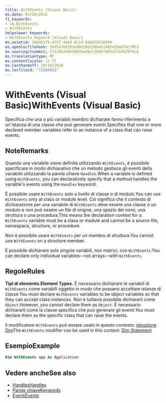 ```yaml
---
title: WithEvents (Visual Basic)
ms.date: 07/20/2015
f1_keywords:
- vb.WithEvents
- WithEvents
helpviewer_keywords:
- WithEvents keyword [Visual Basic]
ms.assetid: 19d461f5-d72f-4de9-8c1d-0a6650316990
ms.openlocfilehash: 50d5a768393e90d28d150b451405e35e6f4c7953
ms.sourcegitcommit: 1f12db2d852d05bed8c53845f0b5a57a762979c8
ms.translationtype: MT
ms.contentlocale: it-IT
ms.lasthandoff: 10/18/2019
ms.locfileid: "72583033"
---
```

# <a name="withevents-visual-basic"></a><span data-ttu-id="b58ee-102">WithEvents (Visual Basic)</span><span class="sxs-lookup"><span data-stu-id="b58ee-102">WithEvents (Visual Basic)</span></span>
<span data-ttu-id="b58ee-103">Specifica che una o più variabili membro dichiarate fanno riferimento a un'istanza di una classe che può generare eventi.</span><span class="sxs-lookup"><span data-stu-id="b58ee-103">Specifies that one or more declared member variables refer to an instance of a class that can raise events.</span></span>

## <a name="remarks"></a><span data-ttu-id="b58ee-104">Note</span><span class="sxs-lookup"><span data-stu-id="b58ee-104">Remarks</span></span>

<span data-ttu-id="b58ee-105">Quando una variabile viene definita utilizzando `WithEvents`, è possibile specificare in modo dichiarativo che un metodo gestisce gli eventi della variabile utilizzando la parola chiave `Handles`.</span><span class="sxs-lookup"><span data-stu-id="b58ee-105">When a variable is defined using `WithEvents`, you can declaratively specify that a method handles the variable's events using the `Handles` keyword.</span></span>

<span data-ttu-id="b58ee-106">È possibile usare `WithEvents` solo a livello di classe o di modulo.</span><span class="sxs-lookup"><span data-stu-id="b58ee-106">You can use `WithEvents` only at class or module level.</span></span> <span data-ttu-id="b58ee-107">Ciò significa che il contesto di dichiarazione per una variabile di `WithEvents` deve essere una classe o un modulo e non può essere un file di origine, uno spazio dei nomi, una struttura o una procedura.</span><span class="sxs-lookup"><span data-stu-id="b58ee-107">This means the declaration context for a `WithEvents` variable must be a class or module and cannot be a source file, namespace, structure, or procedure.</span></span>

<span data-ttu-id="b58ee-108">Non è possibile usare `WithEvents` per un membro di struttura.</span><span class="sxs-lookup"><span data-stu-id="b58ee-108">You cannot use `WithEvents` on a structure member.</span></span>

<span data-ttu-id="b58ee-109">È possibile dichiarare solo singole variabili, non matrici, con `WithEvents`.</span><span class="sxs-lookup"><span data-stu-id="b58ee-109">You can declare only individual variables—not arrays—with `WithEvents`.</span></span>

## <a name="rules"></a><span data-ttu-id="b58ee-110">Regole</span><span class="sxs-lookup"><span data-stu-id="b58ee-110">Rules</span></span>

<span data-ttu-id="b58ee-111">**Tipi di elemento.**</span><span class="sxs-lookup"><span data-stu-id="b58ee-111">**Element Types.**</span></span> <span data-ttu-id="b58ee-112">È necessario dichiarare le variabili di `WithEvents` come variabili oggetto in modo che possano accettare istanze di classe.</span><span class="sxs-lookup"><span data-stu-id="b58ee-112">You must declare `WithEvents` variables to be object variables so that they can accept class instances.</span></span> <span data-ttu-id="b58ee-113">Non è tuttavia possibile dichiararli come `Object`.</span><span class="sxs-lookup"><span data-stu-id="b58ee-113">However, you cannot declare them as `Object`.</span></span> <span data-ttu-id="b58ee-114">È necessario dichiararli come la classe specifica che può generare gli eventi.</span><span class="sxs-lookup"><span data-stu-id="b58ee-114">You must declare them as the specific class that can raise the events.</span></span>

<span data-ttu-id="b58ee-115">Il modificatore `WithEvents` può essere usato in questo contesto: [istruzione Dim](../../../visual-basic/language-reference/statements/dim-statement.md)</span><span class="sxs-lookup"><span data-stu-id="b58ee-115">The `WithEvents` modifier can be used in this context: [Dim Statement](../../../visual-basic/language-reference/statements/dim-statement.md)</span></span>

## <a name="example"></a><span data-ttu-id="b58ee-116">Esempio</span><span class="sxs-lookup"><span data-stu-id="b58ee-116">Example</span></span>

```vb
Dim WithEvents app As Application
```

## <a name="see-also"></a><span data-ttu-id="b58ee-117">Vedere anche</span><span class="sxs-lookup"><span data-stu-id="b58ee-117">See also</span></span>

- [<span data-ttu-id="b58ee-118">Handles</span><span class="sxs-lookup"><span data-stu-id="b58ee-118">Handles</span></span>](../../../visual-basic/language-reference/statements/handles-clause.md)
- [<span data-ttu-id="b58ee-119">Parole chiave</span><span class="sxs-lookup"><span data-stu-id="b58ee-119">Keywords</span></span>](../../../visual-basic/language-reference/keywords/index.md)
- [<span data-ttu-id="b58ee-120">Eventi</span><span class="sxs-lookup"><span data-stu-id="b58ee-120">Events</span></span>](../../../visual-basic/programming-guide/language-features/events/index.md)
